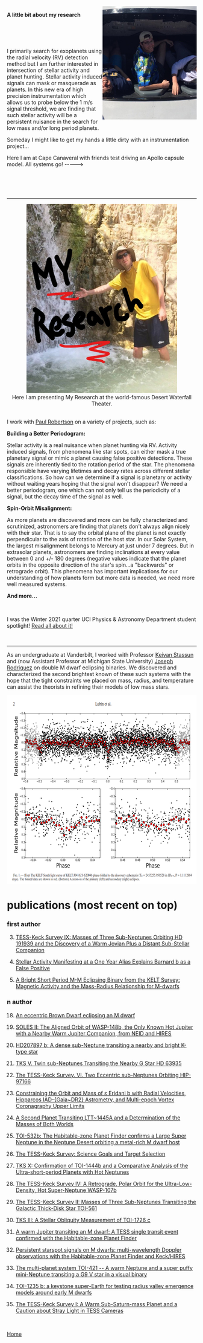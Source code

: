 <img align="right" src="./temp3.jpg" width="250" height="300">

<strong>A little bit about my research</strong>

<br>
<br>
<br>

I primarily search for exoplanets using the radial velocity (RV) detection method but I am further interested in intersection of stellar activity and planet hunting. Stellar activity induced signals can mask or masquerade as planets. In this new era of high precision instrumentation which allows us to probe below the 1 m/s signal threshold, we are finding that such stellar activity will be a persistent nuisance in the search for low mass and/or long period planets.

Someday I might like to get my hands a little dirty with an instrumentation project...

Here I am at Cape Canaveral with friends test driving an Apollo capsule model. All systems go!  ----->
<br>
<br>
<br>
<br>
<br>

* * *


<center><img  src="./jackpic5.jpg" width="400" height="500"></center>
<center>Here I am presenting My Research at the world-famous Desert Waterfall Theater.</center>

<br>

I work with [Paul Robertson](https://faculty.sites.uci.edu/robertson/) on a variety of projects, such as:

<strong>Building a Better Periodogram:</strong>

Stellar activity is a real nuisance when planet hunting via RV. Activity induced signals,
from phenomena like star spots, can either mask a true planetary signal or mimic a planet causing false positive detections.
These signals are inherently tied to the rotation period of the star. The phenomena responsible have varying lifetimes and decay rates across different stellar classifications.
So how can we determine if a signal is planetary or activity without waiting years hoping that the signal won't disappear?
We need a better periodogram, one which can not only tell us the periodicity of a signal, but the decay time of the signal as well.


<strong>Spin-Orbit Misalignment:</strong>

As more planets are discovered and more can be fully characterized and scrutinized, astronomers are finding that planets don't always
align nicely with their star. That is to say the orbital plane of the planet is not exactly perpendicular to the axis of rotation of the host star. In our Solar System, the largest misalignment belongs to Mercury at just under 7 degrees.
But in extrasolar planets, astronomers are finding inclinations at every value between 0 and +/- 180 degrees (negative values indicate that the planet orbits in the opposite direction of the star's spin...a "backwards" or retrograde orbit).
This phenomena has important implications for our understanding of how planets form but more data is needed, we need more well measured systems.

<strong>And more...</strong>

<br>

I was the Winter 2021 quarter UCI Physics & Astronomy Department student spotlight! [Read all about it!](https://www.physastroblog.ps.uci.edu/2021/02/26/student-spotlight-jack-lubin/)

<br>

* * *

As an undergraduate at Vanderbilt, I worked with Professor [Keivan Stassun](http://astro.phy.vanderbilt.edu/~stassuk/) and (now Assistant Professor at Michigan State University) [Joseph Rodriguez](https://sites.google.com/site/josepherodriguezjr/) on double M dwarf eclipsing binaries.
We discovered and characterized the second brightest known of these such systems with the hope that the tight constraints we placed on mass, radius, and temperature can assist the theorists in refining their models of low mass stars.

<center><img align="middle" src= "./keltks20.png" width="600" height="500"></center>



# publications (most recent on top)

### first author

3. [TESS-Keck Survey IX: Masses of Three Sub-Neptunes Orbiting HD 191939 and the Discovery of a Warm Jovian Plus a Distant Sub-Stellar Companion](https://arxiv.org/abs/2108.02208)

2. [Stellar Activity Manifesting at a One Year Alias Explains Barnard b as a False Positive](https://arxiv.org/abs/2105.07005)

1. [A Bright Short Period M-M Eclipsing Binary from the KELT Survey: Magnetic Activity and the Mass-Radius Relationship for M-dwarfs](https://arxiv.org/abs/1706.02401)

### n author

18. [An eccentric Brown Dwarf eclipsing an M dwarf](https://arxiv.org/abs/2112.03959)

17. [SOLES II: The Aligned Orbit of WASP-148b, the Only Known Hot Jupiter with a Nearby Warm Jupiter Companion, from NEID and HIRES](https://arxiv.org/abs/2110.08832)

16. [HD207897 b: A dense sub-Neptune transiting a nearby and bright K-type star](https://arxiv.org/abs/2110.08597)

15. [TKS V. Twin sub-Neptunes Transiting the Nearby G Star HD 63935](https://arxiv.org/abs/2110.06885)

14. [The TESS-Keck Survey. VI. Two Eccentric sub-Neptunes Orbiting HIP-97166](https://arxiv.org/abs/2110.05628)

13. [Constraining the Orbit and Mass of ε Eridani b with Radial Velocities, Hipparcos IAD-{Gaia~DR2} Astrometry, and Multi-epoch Vortex Coronagraphy Upper Limits](https://arxiv.org/abs/2108.02305)

12. [A Second Planet Transiting LTT~1445A and a Determination of the Masses of Both Worlds](https://arxiv.org/abs/2107.14737)

11. [TOI-532b: The Habitable-zone Planet Finder confirms a Large Super Neptune in the Neptune Desert orbiting a metal-rich M dwarf host](https://arxiv.org/abs/2107.13670)

10. [The TESS-Keck Survey: Science Goals and Target Selection](https://arxiv.org/abs/2106.06156)

9. [TKS X: Confirmation of TOI-1444b and a Comparative Analysis of the Ultra-short-period Planets with Hot Neptunes](https://arxiv.org/abs/2105.08844)

8. [The TESS-Keck Survey IV: A Retrograde, Polar Orbit for the Ultra-Low-Density, Hot Super-Neptune WASP-107b](https://arxiv.org/abs/2101.09371)

7. [The TESS-Keck Survey II: Masses of Three Sub-Neptunes Transiting the Galactic Thick-Disk Star TOI-561](https://arxiv.org/abs/2009.03071)

6. [TKS III: A Stellar Obliquity Measurement of TOI-1726 c](https://arxiv.org/abs/2008.12397)

5. [A warm Jupiter transiting an M dwarf: A TESS single transit event confirmed with the Habitable-zone Planet Finder](https://arxiv.org/abs/2007.07098)

4. [Persistent starspot signals on M dwarfs: multi-wavelength Doppler observations with the Habitable-zone Planet Finder and Keck/HIRES](https://arxiv.org/abs/2005.09657)

3. [The multi-planet system TOI-421 -- A warm Neptune and a super puffy mini-Neptune transiting a G9 V star in a visual binary](https://arxiv.org/abs/2004.10095)

2. [TOI-1235 b: a keystone super-Earth for testing radius valley emergence models around early M dwarfs](https://arxiv.org/abs/2004.06682)

1. [The TESS-Keck Survey I: A Warm Sub-Saturn-mass Planet and a Caution about Stray Light in TESS Cameras](https://arxiv.org/abs/2003.10451)

<br>

<!--https://www.youtube.com/watch?v=_drHg6FpYmU -->


[Home](./)

